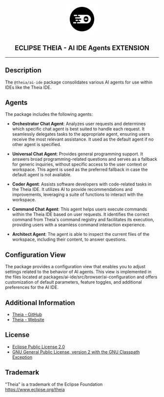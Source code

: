 <div align='center'>

<br />

<img src='https://raw.githubusercontent.com/eclipse-theia/theia/master/logo/theia.svg?sanitize=true' alt='theia-ext-logo' width='100px' />

<h2>ECLIPSE THEIA - AI IDE Agents EXTENSION</h2>

<hr />

</div>

## Description

The `@theia/ai-ide` package consolidates various AI agents for use within IDEs like the Theia IDE.

## Agents

The package includes the following agents:

- **Orchestrator Chat Agent**: Analyzes user requests and determines which specific chat agent is best suited to handle each request. It seamlessly delegates tasks to the appropriate agent, ensuring users receive the most relevant assistance. It used as the default agent if no other agent is specified.

- **Universal Chat Agent**: Provides general programming support. It answers broad programming-related questions and serves as a fallback for generic inquiries, without specific access to the user context or workspace. This agent is used as the preferred fallback in case the default agent is not available.

- **Coder Agent**: Assists software developers with code-related tasks in the Theia IDE. It utilizes AI to provide recommendations and improvements, leveraging a suite of functions to interact with the workspace.

- **Command Chat Agent**: This agent helps users execute commands within the Theia IDE based on user requests. It identifies the correct command from Theia's command registry and facilitates its execution, providing users with a seamless command interaction experience.

- **Architect Agent**: The agent is able to inspect the current files of the workspace, including their content, to answer questions.

## Configuration View

The package provides a configuration view that enables you to adjust settings related to the behavior of AI agents. This view is implemented in the files located at packages/ai-ide/src/browser/ai-configuration and offers customization of default parameters, feature toggles, and additional preferences for the AI IDE.

## Additional Information

- [Theia - GitHub](https://github.com/eclipse-theia/theia)
- [Theia - Website](https://theia-ide.org/)

## License

- [Eclipse Public License 2.0](http://www.eclipse.org/legal/epl-2.0/)
- [GNU General Public License, version 2 with the GNU Classpath Exception](https://projects.eclipse.org/license/secondary-gpl-2.0-cp)

## Trademark

"Theia" is a trademark of the Eclipse Foundation
<https://www.eclipse.org/theia>
